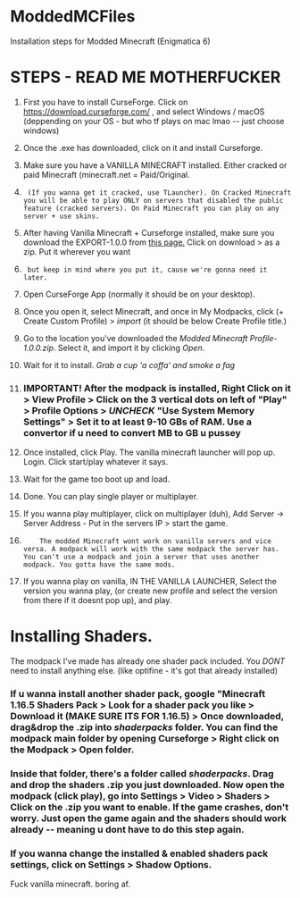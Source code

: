 # ModdedMCFiles
Installation steps for Modded Minecraft (Enigmatica 6)

# STEPS - READ ME MOTHERFUCKER
1. First you have to install CurseForge. Click on https://download.curseforge.com/ , and select Windows / macOS (deppending on your OS - but who tf plays on mac lmao -- just choose windows)
2. Once the .exe has downloaded, click on it and install Curseforge.
3. Make sure you have a VANILLA MINECRAFT installed. Either cracked or paid Minecraft (minecraft.net = Paid/Original. 
4.      (If you wanna get it cracked, use TLauncher). On Cracked Minecraft you will be able to play ONLY on servers that disabled the public feature (cracked servers). On Paid Minecraft you can play on any server + use skins.
5. After having Vanilla Minecraft + Curseforge installed, make sure you download the EXPORT-1.0.0 from [this page.](https://mega.nz/file/TawAlaTZ#15ag8e7QXa44dAhgRCSyV6EZA4Iq8HIJ5o9e4e8of9Q) Click on download > as a zip. Put it wherever you want
6.      but keep in mind where you put it, cause we're gonna need it later.
7. Open CurseForge App (normally it should be on your desktop). 
8. Once you open it, select Minecraft, and once in My Modpacks, click (+ Create Custom Profile) > _import_ (it should be below Create Profile title.)
9. Go to the location you've downloaded the _Modded Minecraft Profile-1.0.0.zip_. Select it, and import it by clicking _Open_.
10. Wait for it to install. _Grab a cup 'a coffa' and smoke a fag_
11. ### IMPORTANT! After the modpack is installed, Right Click on it > View Profile > Click on the 3 vertical dots on left of "Play" > Profile Options > _UNCHECK_ "Use System Memory Settings" > Set it to at least 9-10 GBs of RAM. Use a convertor if u need to convert MB to GB u pussey


13. Once installed, click Play. The vanilla minecraft launcher will pop up. Login. Click start/play whatever it says.
14. Wait for the game too boot up and load.
15. Done. You can play single player or multiplayer. 
16. If you wanna play multiplayer, click on multiplayer (duh), Add Server -> Server Address - Put in the servers IP > start the game. 
17.         The modded Minecraft wont work on vanilla servers and vice versa. A modpack will work with the same modpack the server has. You can't use a modpack and join a server that uses another modpack. You gotta have the same mods.
18. If you wanna play on vanilla, IN THE VANILLA LAUNCHER, Select the version you wanna play, (or create new profile and select the version from there if it doesnt pop up), and play.

# Installing Shaders.
The modpack I've made has already one shader pack included. You _DONT_ need to install anything else. (like optifine - it's got that already installed) 
### If u wanna install another shader pack, google "Minecraft 1.16.5 Shaders Pack > Look for a shader pack you like > Download it (MAKE SURE ITS FOR 1.16.5) > Once downloaded, drag&drop the .zip into _shaderpacks_ folder. You can find the modpack main folder by opening Curseforge > Right click on the Modpack > Open folder. 
### Inside that folder, there's a folder called _shaderpacks_. Drag and drop the shaders .zip you just downloaded. Now open the modpack (click play), go into Settings > Video > Shaders > Click on the .zip you want to enable. If the game crashes, don't worry. Just open the game again and the shaders should work already -- meaning u dont have to do this step again. 
### If you wanna change the installed & enabled shaders pack settings, click on Settings > Shadow Options.

Fuck vanilla minecraft. boring af.
